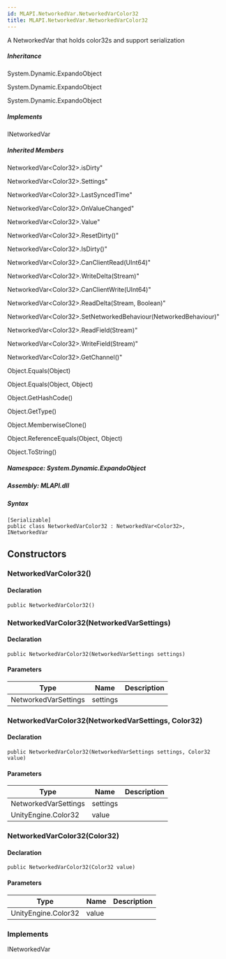```yaml
---  
id: MLAPI.NetworkedVar.NetworkedVarColor32  
title: MLAPI.NetworkedVar.NetworkedVarColor32  
---
```


<div class="markdown level0 summary">

A NetworkedVar that holds color32s and support serialization

</div>

<div class="markdown level0 conceptual">

</div>

<div class="inheritance">

##### Inheritance

<div class="level0">

System.Dynamic.ExpandoObject

</div>

<div class="level1">

System.Dynamic.ExpandoObject

</div>

<div class="level2">

System.Dynamic.ExpandoObject

</div>

</div>

<div classs="implements">

##### Implements

<div>

INetworkedVar

</div>

</div>

<div class="inheritedMembers">

##### Inherited Members

<div>

NetworkedVar&lt;Color32&gt;.isDirty"

</div>

<div>

NetworkedVar&lt;Color32&gt;.Settings"

</div>

<div>

NetworkedVar&lt;Color32&gt;.LastSyncedTime"

</div>

<div>

NetworkedVar&lt;Color32&gt;.OnValueChanged"

</div>

<div>

NetworkedVar&lt;Color32&gt;.Value"

</div>

<div>

NetworkedVar&lt;Color32&gt;.ResetDirty()"

</div>

<div>

NetworkedVar&lt;Color32&gt;.IsDirty()"

</div>

<div>

NetworkedVar&lt;Color32&gt;.CanClientRead(UInt64)"

</div>

<div>

NetworkedVar&lt;Color32&gt;.WriteDelta(Stream)"

</div>

<div>

NetworkedVar&lt;Color32&gt;.CanClientWrite(UInt64)"

</div>

<div>

NetworkedVar&lt;Color32&gt;.ReadDelta(Stream, Boolean)"

</div>

<div>

NetworkedVar&lt;Color32&gt;.SetNetworkedBehaviour(NetworkedBehaviour)"

</div>

<div>

NetworkedVar&lt;Color32&gt;.ReadField(Stream)"

</div>

<div>

NetworkedVar&lt;Color32&gt;.WriteField(Stream)"

</div>

<div>

NetworkedVar&lt;Color32&gt;.GetChannel()"

</div>

<div>

Object.Equals(Object)

</div>

<div>

Object.Equals(Object, Object)

</div>

<div>

Object.GetHashCode()

</div>

<div>

Object.GetType()

</div>

<div>

Object.MemberwiseClone()

</div>

<div>

Object.ReferenceEquals(Object, Object)

</div>

<div>

Object.ToString()

</div>

</div>

##### **Namespace**: System.Dynamic.ExpandoObject

##### **Assembly**: MLAPI.dll

##### Syntax

    [Serializable]
    public class NetworkedVarColor32 : NetworkedVar<Color32>, INetworkedVar

## Constructors 

### NetworkedVarColor32()

<div class="markdown level1 summary">

</div>

<div class="markdown level1 conceptual">

</div>

#### Declaration

    public NetworkedVarColor32()

### NetworkedVarColor32(NetworkedVarSettings)

<div class="markdown level1 summary">

</div>

<div class="markdown level1 conceptual">

</div>

#### Declaration

    public NetworkedVarColor32(NetworkedVarSettings settings)

#### Parameters

| Type                 | Name     | Description |
|----------------------|----------|-------------|
| NetworkedVarSettings | settings |             |

### NetworkedVarColor32(NetworkedVarSettings, Color32)

<div class="markdown level1 summary">

</div>

<div class="markdown level1 conceptual">

</div>

#### Declaration

    public NetworkedVarColor32(NetworkedVarSettings settings, Color32 value)

#### Parameters

| Type                 | Name     | Description |
|----------------------|----------|-------------|
| NetworkedVarSettings | settings |             |
| UnityEngine.Color32  | value    |             |

### NetworkedVarColor32(Color32)

<div class="markdown level1 summary">

</div>

<div class="markdown level1 conceptual">

</div>

#### Declaration

    public NetworkedVarColor32(Color32 value)

#### Parameters

| Type                | Name  | Description |
|---------------------|-------|-------------|
| UnityEngine.Color32 | value |             |

### Implements

<div>

INetworkedVar

</div>
